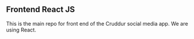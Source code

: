 ## Frontend React JS

This is the main repo for front end of the Cruddur social media app.
We are using React.